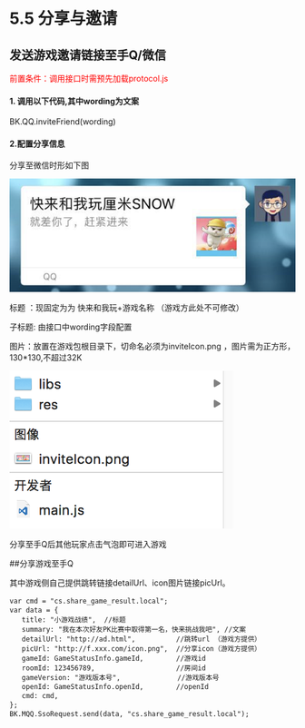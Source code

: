 # 5.5 分享与邀请

## 发送游戏邀请链接至手Q/微信
<font color=#ff0000>前置条件：调用接口时需预先加载protocol.js</font>

#### 1. 调用以下代码,其中wording为文案

BK.QQ.inviteFriend(wording)

#### 2.配置分享信息

分享至微信时形如下图

![](./img/share.png)

标题 ：现固定为为 快来和我玩+游戏名称 （游戏方此处不可修改）

子标题: 由接口中wording字段配置

图片：放置在游戏包根目录下，切命名必须为inviteIcon.png ，图片需为正方形，130*130,不超过32K

![](./img/share2.png)

分享至手Q后其他玩家点击气泡即可进入游戏

##分享游戏至手Q

其中游戏侧自己提供跳转链接detailUrl、icon图片链接picUrl。

```
var cmd = "cs.share_game_result.local";
var data = {
   title: "小游戏战绩",  //标题
   summary: "我在本次好友PK比赛中取得第一名，快来挑战我吧", //文案
   detailUrl: "http://ad.html",          //跳转url （游戏方提供）
   picUrl: "http://f.xxx.com/icon.png",  //分享icon（游戏方提供）   
   gameId: GameStatusInfo.gameId,        //游戏id
   roomId: 123456789,                    //房间id	
   gameVersion: "游戏版本号",              //游戏版本号
   openId: GameStatusInfo.openId,        //openId
   cmd: cmd,
};
BK.MQQ.SsoRequest.send(data, "cs.share_game_result.local");
```
